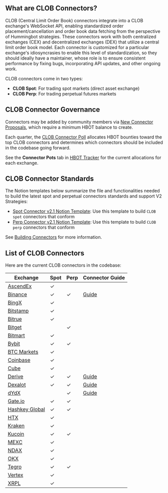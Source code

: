 ## What are CLOB Connectors?

CLOB (Central Limit Order Book) connectors integrate into a CLOB exchange's WebSocket API, enabling standardized order placement/cancellation and order book data fetching from the perspective of Hummingbot strategies. These connectors work with both centralized exchanges (CEX) and decentralized exchanges (DEX) that utilize a central limit order book model. Each connector is customized for a particular exchange's idiosyncrasies to enable this level of standardization, so they should ideally have a maintainer, whose role is to ensure consistent performance by fixing bugs, incorporating API updates, and other ongoing work.

CLOB connectors come in two types:
- **CLOB Spot**: For trading spot markets (direct asset exchange)
- **CLOB Perp**: For trading perpetual futures markets

## CLOB Connector Governance

Connectors may be added by community members via [New Connector Proposals](/governance/proposals), which require a minimum HBOT balance to create.

Each quarter, the [CLOB Connector Poll](/governance/polls) allocates HBOT bounties toward the top CLOB connectors and determines which connectors should be included in the codebase going forward.

See the **Connector Pots** tab in [HBOT Tracker](https://docs.google.com/spreadsheets/d/1UNAumPMnXfsghAAXrfKkPGRH9QlC8k7Cu1FGQVL1t0M/edit?usp=sharing) for the current allocations for each exchange.

## CLOB Connector Standards

The Notion templates below summarize the file and functionalities needed to build the latest spot and perpetual connectors standards and support V2 Strategies:

* [Spot Connector v2.1 Notion Template](https://hummingbot-foundation.notion.site/Spot-Connector-v2-1-1cc43830938445c9974f43ef861d59f1): Use this template to build `CLOB spot` connectors that conform 
* [Perp Connector v2.1 Notion Template](https://hummingbot-foundation.notion.site/Perp-Connector-v2-1-57d8391eb54c40929f77067355fd551e): Use this template to build `CLOB perp` connectors that conform 

See [Building Connectors](/developers/connectors) for more information.

## List of CLOB Connectors

Here are the current CLOB connectors in the codebase:

| Exchange | Spot | Perp | Connector Guide |
|----------|------|------|----------------|
| [AscendEx](../exchanges/ascendex/index.md) | ✓ |  |  |
| [Binance](../exchanges/binance/index.md) | ✓ | ✓ | [Guide](/academy-content/using-binance-with-hummingbot) |
| [BingX](../exchanges/bing_x/index.md) | ✓ |  | |
| [Bitstamp](../exchanges/bitstamp/index.md) | ✓ |  |  |
| [Bitrue](../exchanges/bitrue.md) | ✓ |  |  |
| [Bitget](../exchanges/bitget-perpetual.md) |  | ✓ |  |
| [Bitmart](../exchanges/bitmart/index.md) | ✓ |  |  |
| [Bybit](../exchanges/bybit) | ✓ | ✓ |  |
| [BTC Markets](../exchanges/btc-markets.md) | ✓ |  |  |
| [Coinbase](../exchanges/coinbase) | ✓ |  |  |
| [Cube](../exchanges/cube/index.md) | ✓ |  |  |
| [Derive](../exchanges/derive/index.md) | ✓ | ✓ | [Guide](/blog/running-a-trading-bot-with-hummingbot-on-derive/) |
| [Dexalot](../exchanges/dexalot/index.md) | ✓ | ✓ | [Guide](/blog/using-dexalot-with-hummingbot/) |
| [dYdX](../exchanges/dydx/index.md) | | ✓ | [Guide](/blog/running-a-trading-bot-with-hummingbot-dashboard-on-dydx-v4/) |
| [Gate.io](../exchanges/gate-io/index.md) | ✓ | ✓ |  |
| [Hashkey Global](../exchanges/hashkey/index.md) | ✓ | ✓ |  |
| [HTX](../exchanges/huobi) | ✓ |  |  |
| [Kraken](../exchanges/kraken) | ✓ |  |  |
| [Kucoin](../exchanges/kucoin/index.md) | ✓ | ✓ |  |
| [MEXC](../exchanges/mexc) | ✓ |  |  |
| [NDAX](../exchanges/ndax) | ✓ |  |  |
| [OKX](../exchanges/okx/okx.md) | ✓ |  |  |
| [Tegro](../exchanges/tegro/index.md) | ✓ | ✓ |  |
| [Vertex](../exchanges/vertex.md) | ✓ |  |  |
| [XRPL](../exchanges/xrpl.md) | ✓ |  |  |
